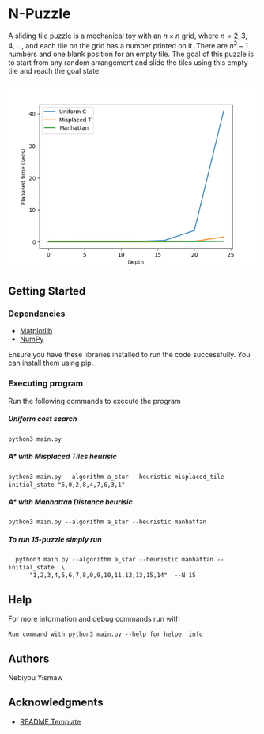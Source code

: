 # N-Puzzle

A sliding tile puzzle is a mechanical toy with an $n \times n$ grid, where $n=2,3,4,\dots$, and each tile on the grid has a number printed on it. There are $n^2 - 1$ numbers and one blank position for an empty tile. The goal of this puzzle is to start from any random arrangement and slide the tiles using this empty tile and reach the goal state.

![8-puzzle](figures/figure_elapsed_time.png)
<!-- ![8-puzzle](figures/figure_max_queue_size.png) -->

## Getting Started

### Dependencies
- [Matplotlib](https://matplotlib.org/)
- [NumPy](https://numpy.org/)

Ensure you have these libraries installed to run the code successfully. You can install them using pip.



### Executing program

Run the following commands to execute the program

##### Uniform cost search
```
python3 main.py
```

##### A* with Misplaced Tiles heurisic
```
python3 main.py --algorithm a_star --heuristic misplaced_tile --initial_state "5,0,2,8,4,7,6,3,1"
```

##### A* with Manhattan Distance heurisic
```
python3 main.py --algorithm a_star --heuristic manhattan
```

##### To run 15-puzzle simply run
```
  python3 main.py --algorithm a_star --heuristic manhattan --initial_state  \
      "1,2,3,4,5,6,7,8,0,9,10,11,12,13,15,14"  --N 15
```

## Help

For more information and debug commands run with
```
Run command with python3 main.py --help for helper info
```

## Authors

Nebiyou Yismaw

## Acknowledgments


* [README Template](https://github.com/matiassingers/awesome-readme)
